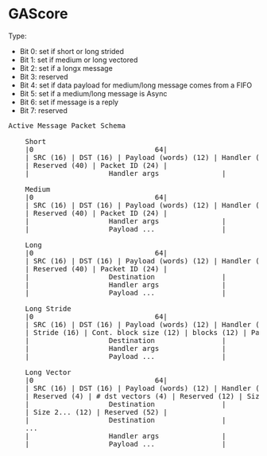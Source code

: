 # GAScore

Type:  
 * Bit 0: set if short or long strided  
 * Bit 1: set if medium or long vectored
 * Bit 2: set if a longx message
 * Bit 3: reserved
 * Bit 4: set if data payload for medium/long message comes from a FIFO
 * Bit 5: set if a medium/long message is Async
 * Bit 6: set if message is a reply
 * Bit 7: reserved

<pre>
Active Message Packet Schema

    Short
    |0                             64|
    | SRC (16) | DST (16) | Payload (words) (12) | Handler (4) | Type (8) | # Args (8) |
    | Reserved (40) | Packet ID (24) |
    |                   Handler args               |
    
    Medium
    |0                             64|
    | SRC (16) | DST (16) | Payload (words) (12) | Handler (4) | Type (8) | # Args (8) |
    | Reserved (40) | Packet ID (24) |
    |                   Handler args               |
    |                   Payload ...                |

    Long
    |0                             64|
    | SRC (16) | DST (16) | Payload (words) (12) | Handler (4) | Type (8) | # Args (8) |
    | Reserved (40) | Packet ID (24) |
    |                   Destination                |
    |                   Handler args               |
    |                   Payload ...                |

    Long Stride 
    |0                             64|
    | SRC (16) | DST (16) | Payload (words) (12) | Handler (4) | Type (8) | # Args (8) |
    | Stride (16) | Cont. block size (12) | blocks (12) | Packet ID (24) |
    |                   Destination                |
    |                   Handler args               |
    |                   Payload ...                |

    Long Vector 
    |0                             64|
    | SRC (16) | DST (16) | Payload (words) (12) | Handler (4) | Type (8) | # Args (8) |
    | Reserved (4) | # dst vectors (4) | Reserved (12) | Size 1 (12) | Reserved (8) | Packet ID (24) |
    |                   Destination                |
    | Size 2... (12) | Reserved (52) |
    |                   Destination                |
    ...
    |                   Handler args               |
    |                   Payload ...                |
</pre>
